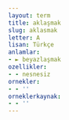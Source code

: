 ```yaml
---
layout: term
title: aklaşmak
slug: aklasmak
letter: A
lisan: Türkçe
anlamlar:
- ► beyazlaşmak
ozellikler:
- - nesnesiz
ornekler:
- - ''
orneklerkaynak:
- - ''
---
```

